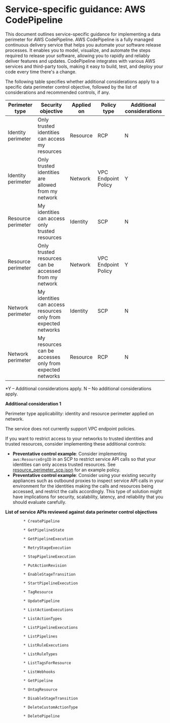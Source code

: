 
# Service-specific guidance: AWS CodePipeline


This document outlines service-specific guidance for implementing a data perimeter for AWS CodePipeline. 
AWS CodePipeline is a fully managed continuous delivery service that helps you automate your software release processes. It enables you to model, visualize, and automate the steps required to release your software, allowing you to rapidly and reliably deliver features and updates. CodePipeline integrates with various AWS services and third-party tools, making it easy to build, test, and deploy your code every time there's a change.


The following table specifies whether additional considerations apply to a specific data perimeter control objective, followed by the list of considerations and recommended controls, if any.

| Perimeter type | Security objective | Applied on | Policy type | Additional considerations |
|----------------|-------------------|------------|-------------|------------------------|
| Identity perimeter | Only trusted identities can access my resources | Resource | RCP | N |
| Identity perimeter | Only trusted identities are allowed from my network | Network | VPC Endpoint Policy | Y |
| Resource perimeter | My identities can access only trusted resources | Identity | SCP | N |
| Resource perimeter | Only trusted resources can be accessed from my network | Network | VPC Endpoint Policy | Y |
| Network perimeter | My identities can access resources only from expected networks | Identity | SCP | N |
| Network perimeter | My resources can be accesses only from expected networks | Resource | RCP | N |

*Y – Additional considerations apply. N – No additional considerations apply.
 



**Additional consideration 1**

Perimeter type applicability: identity and resource perimeter applied on network.
        
The service does not currently support VPC endpoint policies.

If you want to restrict access to your networks to trusted identities and trusted resources, consider implementing these additional controls:

* **Preventative control example**: Consider implementing `aws:ResourceOrgID` in an SCP to restrict service API calls so that your identities can only access trusted resources. See [resource_perimeter_scp.json](https://github.com/aws-samples/data-perimeter-policy-examples/blob/main/service_control_policies/resource_perimeter_scp.json) for an example policy.
* **Preventative control example**: Consider using your existing security appliances such as outbound proxies to inspect service API calls in your environment for the identities making the calls and resources being accessed, and restrict the calls accordingly. This type of solution might have implications for security, scalability, latency, and reliability that you should evaluate carefully.






**List of service APIs reviewed against data perimeter control objectives**


            * CreatePipeline
            
            * GetPipelineState
            
            * GetPipelineExecution
            
            * RetryStageExecution
            
            * StopPipelineExecution
            
            * PutActionRevision
            
            * EnableStageTransition
            
            * StartPipelineExecution
            
            * TagResource
            
            * UpdatePipeline
            
            * ListActionExecutions
            
            * ListActionTypes
            
            * ListPipelineExecutions
            
            * ListPipelines
            
            * ListRuleExecutions
            
            * ListRuleTypes
            
            * ListTagsForResource
            
            * ListWebhooks
            
            * GetPipeline
            
            * UntagResource
            
            * DisableStageTransition
            
            * DeleteCustomActionType
            
            * DeletePipeline
            

